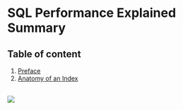 # SQL Performance Explained Summary

## Table of content
1. [Preface](Preface.md)
1. [Anatomy of an Index](Chapter_1.md)

\
![](https://sql-performance-explained.com/static/9783950307825.-VtyVL8R.jpg)

